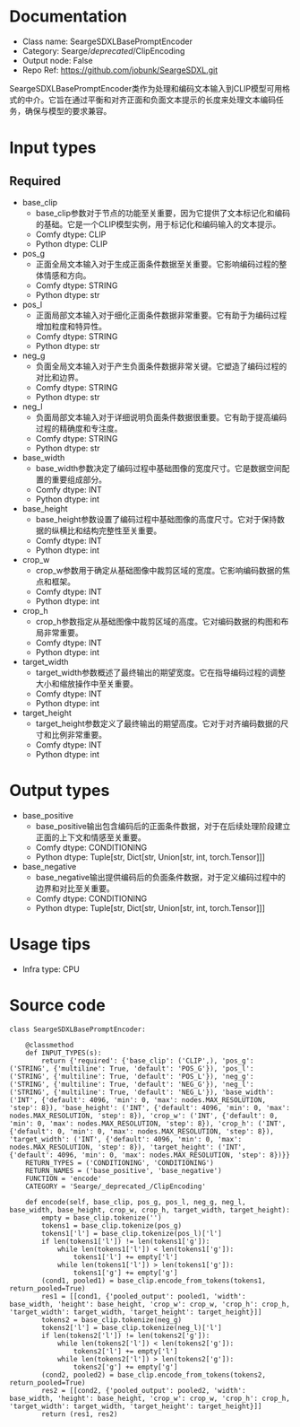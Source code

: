 # Documentation
- Class name: SeargeSDXLBasePromptEncoder
- Category: Searge/_deprecated_/ClipEncoding
- Output node: False
- Repo Ref: https://github.com/jobunk/SeargeSDXL.git

SeargeSDXLBasePromptEncoder类作为处理和编码文本输入到CLIP模型可用格式的中介。它旨在通过平衡和对齐正面和负面文本提示的长度来处理文本编码任务，确保与模型的要求兼容。

# Input types
## Required
- base_clip
    - base_clip参数对于节点的功能至关重要，因为它提供了文本标记化和编码的基础。它是一个CLIP模型实例，用于标记化和编码输入的文本提示。
    - Comfy dtype: CLIP
    - Python dtype: CLIP
- pos_g
    - 正面全局文本输入对于生成正面条件数据至关重要。它影响编码过程的整体情感和方向。
    - Comfy dtype: STRING
    - Python dtype: str
- pos_l
    - 正面局部文本输入对于细化正面条件数据非常重要。它有助于为编码过程增加粒度和特异性。
    - Comfy dtype: STRING
    - Python dtype: str
- neg_g
    - 负面全局文本输入对于产生负面条件数据非常关键。它塑造了编码过程的对比和边界。
    - Comfy dtype: STRING
    - Python dtype: str
- neg_l
    - 负面局部文本输入对于详细说明负面条件数据很重要。它有助于提高编码过程的精确度和专注度。
    - Comfy dtype: STRING
    - Python dtype: str
- base_width
    - base_width参数决定了编码过程中基础图像的宽度尺寸。它是数据空间配置的重要组成部分。
    - Comfy dtype: INT
    - Python dtype: int
- base_height
    - base_height参数设置了编码过程中基础图像的高度尺寸。它对于保持数据的纵横比和结构完整性至关重要。
    - Comfy dtype: INT
    - Python dtype: int
- crop_w
    - crop_w参数用于确定从基础图像中裁剪区域的宽度。它影响编码数据的焦点和框架。
    - Comfy dtype: INT
    - Python dtype: int
- crop_h
    - crop_h参数指定从基础图像中裁剪区域的高度。它对编码数据的构图和布局非常重要。
    - Comfy dtype: INT
    - Python dtype: int
- target_width
    - target_width参数概述了最终输出的期望宽度。它在指导编码过程的调整大小和缩放操作中至关重要。
    - Comfy dtype: INT
    - Python dtype: int
- target_height
    - target_height参数定义了最终输出的期望高度。它对于对齐编码数据的尺寸和比例非常重要。
    - Comfy dtype: INT
    - Python dtype: int

# Output types
- base_positive
    - base_positive输出包含编码后的正面条件数据，对于在后续处理阶段建立正面的上下文和情感至关重要。
    - Comfy dtype: CONDITIONING
    - Python dtype: Tuple[str, Dict[str, Union[str, int, torch.Tensor]]]
- base_negative
    - base_negative输出提供编码后的负面条件数据，对于定义编码过程中的边界和对比至关重要。
    - Comfy dtype: CONDITIONING
    - Python dtype: Tuple[str, Dict[str, Union[str, int, torch.Tensor]]]

# Usage tips
- Infra type: CPU

# Source code
```
class SeargeSDXLBasePromptEncoder:

    @classmethod
    def INPUT_TYPES(s):
        return {'required': {'base_clip': ('CLIP',), 'pos_g': ('STRING', {'multiline': True, 'default': 'POS_G'}), 'pos_l': ('STRING', {'multiline': True, 'default': 'POS_L'}), 'neg_g': ('STRING', {'multiline': True, 'default': 'NEG_G'}), 'neg_l': ('STRING', {'multiline': True, 'default': 'NEG_L'}), 'base_width': ('INT', {'default': 4096, 'min': 0, 'max': nodes.MAX_RESOLUTION, 'step': 8}), 'base_height': ('INT', {'default': 4096, 'min': 0, 'max': nodes.MAX_RESOLUTION, 'step': 8}), 'crop_w': ('INT', {'default': 0, 'min': 0, 'max': nodes.MAX_RESOLUTION, 'step': 8}), 'crop_h': ('INT', {'default': 0, 'min': 0, 'max': nodes.MAX_RESOLUTION, 'step': 8}), 'target_width': ('INT', {'default': 4096, 'min': 0, 'max': nodes.MAX_RESOLUTION, 'step': 8}), 'target_height': ('INT', {'default': 4096, 'min': 0, 'max': nodes.MAX_RESOLUTION, 'step': 8})}}
    RETURN_TYPES = ('CONDITIONING', 'CONDITIONING')
    RETURN_NAMES = ('base_positive', 'base_negative')
    FUNCTION = 'encode'
    CATEGORY = 'Searge/_deprecated_/ClipEncoding'

    def encode(self, base_clip, pos_g, pos_l, neg_g, neg_l, base_width, base_height, crop_w, crop_h, target_width, target_height):
        empty = base_clip.tokenize('')
        tokens1 = base_clip.tokenize(pos_g)
        tokens1['l'] = base_clip.tokenize(pos_l)['l']
        if len(tokens1['l']) != len(tokens1['g']):
            while len(tokens1['l']) < len(tokens1['g']):
                tokens1['l'] += empty['l']
            while len(tokens1['l']) > len(tokens1['g']):
                tokens1['g'] += empty['g']
        (cond1, pooled1) = base_clip.encode_from_tokens(tokens1, return_pooled=True)
        res1 = [[cond1, {'pooled_output': pooled1, 'width': base_width, 'height': base_height, 'crop_w': crop_w, 'crop_h': crop_h, 'target_width': target_width, 'target_height': target_height}]]
        tokens2 = base_clip.tokenize(neg_g)
        tokens2['l'] = base_clip.tokenize(neg_l)['l']
        if len(tokens2['l']) != len(tokens2['g']):
            while len(tokens2['l']) < len(tokens2['g']):
                tokens2['l'] += empty['l']
            while len(tokens2['l']) > len(tokens2['g']):
                tokens2['g'] += empty['g']
        (cond2, pooled2) = base_clip.encode_from_tokens(tokens2, return_pooled=True)
        res2 = [[cond2, {'pooled_output': pooled2, 'width': base_width, 'height': base_height, 'crop_w': crop_w, 'crop_h': crop_h, 'target_width': target_width, 'target_height': target_height}]]
        return (res1, res2)
```